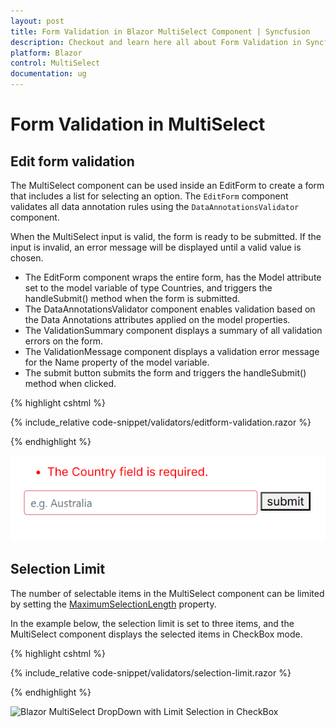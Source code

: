 ```yaml
---
layout: post
title: Form Validation in Blazor MultiSelect Component | Syncfusion
description: Checkout and learn here all about Form Validation in Syncfusion Blazor MultiSelect component and more.
platform: Blazor
control: MultiSelect
documentation: ug
---
```


# Form Validation in MultiSelect

## Edit form validation

The MultiSelect component can be used inside an EditForm to create a form that includes a list for selecting an option. The `EditForm` component validates all data annotation rules using the `DataAnnotationsValidator` component.

When the MultiSelect input is valid, the form is ready to be submitted. If the input is invalid, an error message will be displayed until a valid value is chosen.

* The EditForm component wraps the entire form, has the Model attribute set to the model variable of type Countries, and triggers the handleSubmit() method when the form is submitted.
* The DataAnnotationsValidator component enables validation based on the Data Annotations attributes applied on the model properties.
* The ValidationSummary component displays a summary of all validation errors on the form.
* The ValidationMessage component displays a validation error message for the Name property of the model variable.
* The submit button submits the form and triggers the handleSubmit() method when clicked.

{% highlight cshtml %}

{% include_relative code-snippet/validators/editform-validation.razor %}

{% endhighlight %}

![Blazor MultiSelect inside editform](./images/form-validation/blazor_multiselect_inside-editform.png)

## Selection Limit

The number of selectable items in the MultiSelect component can be limited by setting the [MaximumSelectionLength](https://help.syncfusion.com/cr/blazor/Syncfusion.Blazor.DropDowns.SfMultiSelect-2.html#Syncfusion_Blazor_DropDowns_SfMultiSelect_2_MaximumSelectionLength) property.

In the example below, the selection limit is set to three items, and the MultiSelect component displays the selected items in CheckBox mode.

{% highlight cshtml %}

{% include_relative code-snippet/validators/selection-limit.razor %}

{% endhighlight %}

![Blazor MultiSelect DropDown with Limit Selection in CheckBox](./images/blazor-multiselect-dropdown-limit-selection.png)